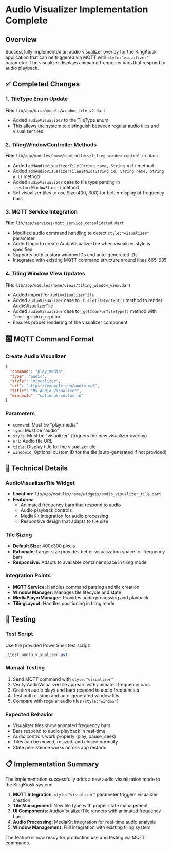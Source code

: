 # Audio Visualizer Implementation Complete

## Overview
Successfully implemented an audio visualizer overlay for the KingKiosk application that can be triggered via MQTT with `style:"visualizer"` parameter. The visualizer displays animated frequency bars that respond to audio playback.

## ✅ Completed Changes

### 1. TileType Enum Update
**File:** `lib/app/data/models/window_tile_v2.dart`
- Added `audioVisualizer` to the TileType enum
- This allows the system to distinguish between regular audio tiles and visualizer tiles

### 2. TilingWindowController Methods
**File:** `lib/app/modules/home/controllers/tiling_window_controller.dart`
- Added `addAudioVisualizerTile(String name, String url)` method
- Added `addAudioVisualizerTileWithId(String id, String name, String url)` method
- Added `audioVisualizer` case to tile type parsing in `_restoreWindowState()` method
- Set visualizer tiles to use Size(400, 300) for better display of frequency bars

### 3. MQTT Service Integration
**File:** `lib/app/services/mqtt_service_consolidated.dart`
- Modified audio command handling to detect `style:"visualizer"` parameter
- Added logic to create AudioVisualizerTile when visualizer style is specified
- Supports both custom window IDs and auto-generated IDs
- Integrated with existing MQTT command structure around lines 665-685

### 4. Tiling Window View Updates
**File:** `lib/app/modules/home/views/tiling_window_view.dart`
- Added import for `AudioVisualizerTile`
- Added `audioVisualizer` case to `_buildTileContent()` method to render AudioVisualizerTile
- Added `audioVisualizer` case to `_getIconForTileType()` method with `Icons.graphic_eq` icon
- Ensures proper rendering of the visualizer component

## 🎛️ MQTT Command Format

### Create Audio Visualizer
```json
{
  "command": "play_media",
  "type": "audio", 
  "style": "visualizer",
  "url": "https://example.com/audio.mp3",
  "title": "My Audio Visualizer",
  "windowId": "optional-custom-id"
}
```

### Parameters
- `command`: Must be "play_media"
- `type`: Must be "audio"
- `style`: Must be "visualizer" (triggers the new visualizer overlay)
- `url`: Audio file URL
- `title`: Display title for the visualizer tile
- `windowId`: Optional custom ID for the tile (auto-generated if not provided)

## 🔧 Technical Details

### AudioVisualizerTile Widget
- **Location:** `lib/app/modules/home/widgets/audio_visualizer_tile.dart`
- **Features:** 
  - Animated frequency bars that respond to audio
  - Audio playback controls
  - MediaKit integration for audio processing
  - Responsive design that adapts to tile size

### Tile Sizing
- **Default Size:** 400x300 pixels
- **Rationale:** Larger size provides better visualization space for frequency bars
- **Responsive:** Adapts to available container space in tiling mode

### Integration Points
- **MQTT Service:** Handles command parsing and tile creation
- **Window Manager:** Manages tile lifecycle and state
- **MediaPlayerManager:** Provides audio processing and playback
- **TilingLayout:** Handles positioning in tiling mode

## 🧪 Testing

### Test Script
Use the provided PowerShell test script:
```powershell
.\test_audio_visualizer.ps1
```

### Manual Testing
1. Send MQTT command with `style:"visualizer"`
2. Verify AudioVisualizerTile appears with animated frequency bars
3. Confirm audio plays and bars respond to audio frequencies
4. Test both custom and auto-generated window IDs
5. Compare with regular audio tiles (`style:"window"`)

### Expected Behavior
- Visualizer tiles show animated frequency bars
- Bars respond to audio playback in real-time
- Audio controls work properly (play, pause, seek)
- Tiles can be moved, resized, and closed normally
- State persistence works across app restarts

## 📋 Implementation Summary

The implementation successfully adds a new audio visualization mode to the KingKiosk system:

1. **MQTT Integration**: `style:"visualizer"` parameter triggers visualizer creation
2. **Tile Management**: New tile type with proper state management
3. **UI Components**: AudioVisualizerTile renders with animated frequency bars
4. **Audio Processing**: MediaKit integration for real-time audio analysis
5. **Window Management**: Full integration with existing tiling system

The feature is now ready for production use and testing via MQTT commands.
